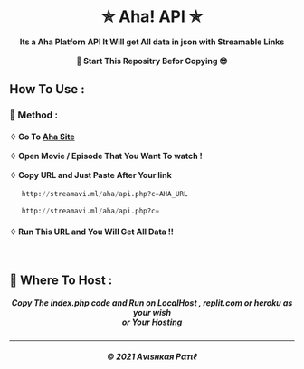 <h1 align="center">✯ Aha! API ✯</h1>

<p align="center">  <b>Its a Aha Platforn API It Will get All data in json with Streamable Links </b> <br><br><b> 🌟 Start This Repositry Befor Copying 😎</b></p>

## How To Use :

<h3>🔐 Method :</h3>

<h4>
♢ Go To <a href="https://www.aha.video">Aha Site</a> <br><br>
♢ Open Movie / Episode That You Want To watch ! <br><br>
♢ Copy URL and Just Paste After Your link</h4>

```py
   http://streamavi.ml/aha/api.php?c=AHA_URL
   
   http://streamavi.ml/aha/api.php?c=
```

  <h4>
♢ Run This URL and You Will Get All Data !!  

</h4><br>


<h2>🍁 Where To Host : </h2>

<h5 align="center"> Copy The index.php code and Run on LocalHost , replit.com or heroku as your wish <br> or Your Hosting</h5>


---
<h5 align='center'>© 2021 Aνιѕнкαя Pαтιℓ</h5>


